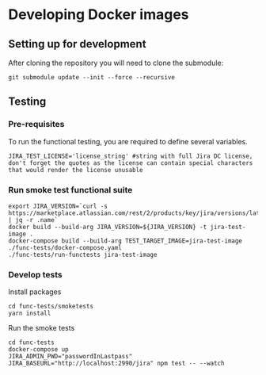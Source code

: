 # Developing Docker images

## Setting up for development

After cloning the repository you will need to clone the submodule:

```
git submodule update --init --force --recursive
```

## Testing

### Pre-requisites

To run the functional testing, you are required to define several variables.

```
JIRA_TEST_LICENSE='license_string' #string with full Jira DC license, don't forget the quotes as the license can contain special characters that would render the license unusable
```

### Run smoke test functional suite


```
export JIRA_VERSION=`curl -s https://marketplace.atlassian.com/rest/2/products/key/jira/versions/latest | jq -r .name`
docker build --build-arg JIRA_VERSION=${JIRA_VERSION} -t jira-test-image .
docker-compose build --build-arg TEST_TARGET_IMAGE=jira-test-image ./func-tests/docker-compose.yaml
./func-tests/run-functests jira-test-image
```

### Develop tests

Install packages

```
cd func-tests/smoketests
yarn install
```

Run the smoke tests

```
cd func-tests
docker-compose up
JIRA_ADMIN_PWD="passwordInLastpass" JIRA_BASEURL="http://localhost:2990/jira" npm test -- --watch
```

